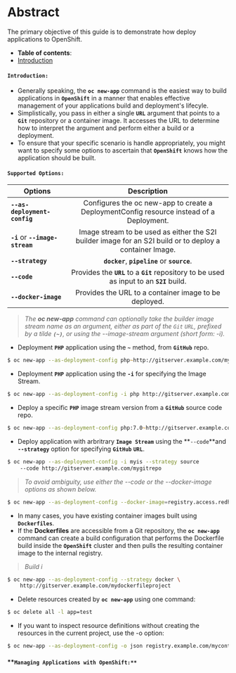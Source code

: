 # Abstract
The primary objective of this guide is to demonstrate how deploy applications to OpenShift.
-  **Table of contents**:
  - [Introduction](#introduction)


#### **`Introduction:`**
- Generally speaking, the **`oc new-app`** command is the easiest way to build applications in **`OpenShift`** in a manner that enables effective management of your applications build and deployment's lifecyle.
- Simplistically, you pass in either a single **`URL`** argument that points to a **`Git`** repository or a container image. It accesses the URL to determine how to interpret the argument and perform either a build or a deployment.
- To ensure that your specific scenario is handle appropriately, you might want to specify some options to ascertain that **`OpenShift`** knows how the application should be built. 

#### **`Supported Options:`**
|         **Options**              |     **Description**                                                                                      | 
|----------------------------------|:--------------------------------------------------------------------------------------------------------:|  
| **`--as-deployment-config`**     | Configures the oc new-app to create a DeploymentConfig resource instead of a Deployment.                 | 
| **`-i`** or **`--image-stream`** | Image stream to be used as either the S2I builder image for an S2I build or to deploy a container Image. |   
| **`--strategy`**                 | **`docker`**, **`pipeline`** or **`source`**.                                                            |
| **`--code`**                     | Provides the **`URL`** to a **`Git`** repository to be used as input to an **`S2I`** build.              |
| **`--docker-image`**             | Provides the URL to a container image to be deployed.                                                    | 
> *The **oc new-app** command can optionally take the builder image stream name as an argument, either as part of the `Git` `URL`, prefixed by a tilde **`(~)`**, or using the --image-stream argument (short form: -i).*

- Deployment **`PHP`** application using the **`~`** method, from **`GitHub`** repo.
```zsh
$ oc new-app --as-deployment-config php~http://gitserver.example.com/mygitrepo
```
- Deployment **`PHP`** application using the **`-i`** for specifying the Image Stream.
```zsh
$ oc new-app --as-deployment-config -i php http://gitserver.example.com/mygitrepo
```
- Deploy a specific **`PHP`** image stream version from a **`GitHub`** source code repo.
```zsh
$ oc new-app --as-deployment-config php:7.0~http://gitserver.example.com/mygitrepo
```
- Deploy application with arbritrary **`Image Stream`** using the **`--code`**and **`--strategy`** option for specifying **`GitHub`** **`URL`**.
```zsh
$ oc new-app --as-deployment-config -i myis --strategy source 
	--code http://gitserver.example.com/mygitrepo
```

> *To avoid ambiguity, use either the --code or the --docker-image options as shown below.*
```zsh
$ oc new-app --as-deployment-config --docker-image=registry.access.redhat.com/rhel7-mysql57
```
- In many cases, you have existing container images built using **`Dockerfiles`**. 
- If the **Dockerfiles** are accessible from a Git repository, the **`oc new-app`** command can create a build configuration that performs the Dockerfile build inside the **`OpenShift`** cluster and then pulls the resulting container image to the internal registry.

> *Build i*
```zsh
$ oc new-app --as-deployment-config --strategy docker \
	http://gitserver.example.com/mydockerfileproject
```
- Delete resources created by **`oc new-app`** using one command:
```zsh
$ oc delete all -l app=test
```
- If you want to inspect resource definitions without creating the resources in the current project, use the -o option:
```zsh
$ oc new-app --as-deployment-config -o json registry.example.com/mycontainerimage
```


#### **`Managing Applications with OpenShift:**`